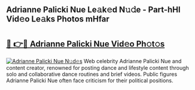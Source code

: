## Adrianne Palicki Nue Le𝚊k𝚎d N𝚞𝚍e - Part-hHl Vid𝚎o Le𝚊ks Photos mHfar

# <h2><a href="http://fb7piqd.evod.top/?m=Adrianne+Palicki+Nue">🔗 👉🔴 Adrianne Palicki Nue Vid𝚎o Ph𝚘t𝚘s</a></h2>

[![Adrianne Palicki Nue N𝚞d𝚎s](https://i.imgur.com/8V9OHl7.gif)](http://fb7piqd.evod.top/?m=Adrianne+Palicki+Nue)
Web celebrity Adrianne Palicki Nue and content creator, renowned for posting dance and lifestyle content through solo and collaborative dance routines and brief videos. Public figures Adrianne Palicki Nue often face criticism for their political positions. 
